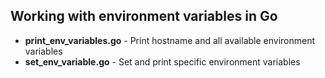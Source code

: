 ## Working with environment variables in Go

* **print_env_variables.go** - Print hostname and all available environment variables
* **set_env_variable.go** - Set and print specific environment variables

